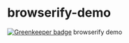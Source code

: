 # browserify-demo

[![Greenkeeper badge](https://badges.greenkeeper.io/magicdawn/browserify-demo.svg)](https://greenkeeper.io/)
browserify demo
